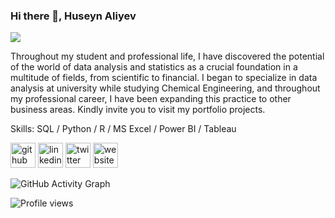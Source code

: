 ### Hi there 👋, Huseyn Aliyev
![](https://pbs.twimg.com/profile_banners/1259409528522760192/1665782239/1500x500)

Throughout my student and professional life, I have discovered the potential of the world of data analysis and statistics as a crucial foundation in a multitude of fields, from scientific to financial. I began to specialize in data analysis at university while studying Chemical Engineering, and throughout my professional career, I have been expanding this practice to other business areas.
Kindly invite you to visit my portfolio projects.

Skills: SQL / Python / R / MS Excel / Power BI / Tableau



[<img src='https://cdn.jsdelivr.net/npm/simple-icons@3.0.1/icons/github.svg' alt='github' height='40'>](https://github.com/aliyevhuseyn6)  [<img src='https://cdn.jsdelivr.net/npm/simple-icons@3.0.1/icons/linkedin.svg' alt='linkedin' height='40'>](https://www.linkedin.com/in/https://www.linkedin.com/in/huseyn-aliyevv//)  [<img src='https://cdn.jsdelivr.net/npm/simple-icons@3.0.1/icons/twitter.svg' alt='twitter' height='40'>](https://twitter.com/https://twitter.com/huseyn_alii)  [<img src='https://cdn.jsdelivr.net/npm/simple-icons@3.0.1/icons/icloud.svg' alt='website' height='40'>](https://aliyevhuseyn6.github.io/)  

![GitHub Activity Graph](https://activity-graph.herokuapp.com/graph?username=aliyevhuseyn6)  

![Profile views](https://gpvc.arturio.dev/aliyevhuseyn6)  



